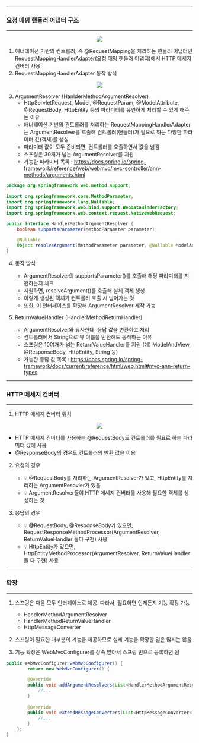 -----
### 요청 매핑 핸들러 어댑터 구조
-----
<div align="center">
<img src="https://github.com/sooyounghan/Spring/assets/34672301/f88e4ab3-c126-453b-9307-af1177a4d8b6">
</div>

1. 애너테이션 기반의 컨트롤러, 즉 @RequestMapping을 처리하는 핸들러 어댑터인 RequestMappingHandlerAdapter(요청 매핑 핸들러 어댑터)에서 HTTP 메세지 컨버터 사용
2. RequestMappingHandlerAdapter 동작 방식
<div align="center">
<img src="https://github.com/sooyounghan/Spring/assets/34672301/54ac00b8-d7d1-472f-82a4-9bb1a50a0eba">
</div>

3. ArgumentResolver (HanlderMethodArgumentResolver)
   - HttpServletRequest, Model, @RequestParam, @ModelAttribute, @RequestBody, HttpEntity 등의 파라미터를 유연하게 처리할 수 있게 해주는 이유
   - 애너테이션 기반의 컨트롤러를 처리하는 RequestMappingHandlerAdapter는 ArgumentResolver를 호출해 컨트롤러(핸들러)가 필요로 하는 다양한 파라미터 값(객체)를 생성
   - 파라미터 값이 모두 준비되면, 컨트롤러를 호출하면서 값을 넘김
   - 스프링은 30개가 넘는 ArgumentResolver를 지원
   - 가능한 파라미터 목록 : https://docs.spring.io/spring-framework/reference/web/webmvc/mvc-controller/ann-methods/arguments.html
```java
package org.springframework.web.method.support;

import org.springframework.core.MethodParameter;
import org.springframework.lang.Nullable;
import org.springframework.web.bind.support.WebDataBinderFactory;
import org.springframework.web.context.request.NativeWebRequest;

public interface HandlerMethodArgumentResolver {
    boolean supportsParameter(MethodParameter parameter);

    @Nullable
    Object resolveArgument(MethodParameter parameter, @Nullable ModelAndViewContainer mavContainer, NativeWebRequest webRequest, @Nullable WebDataBinderFactory binderFactory) throws Exception;
}
```

4. 동작 방식
   - ArgumentResolver의 supportsParameter()를 호출해 해당 파라미터를 지원하는지 체크
   - 지원하면, resolveArgument()를 호출해 실체 객체 생성
   - 이렇게 생성된 객체가 컨트롤러 호출 시 넘어가는 것
   - 또한, 이 인터페이스를 확장해 ArgumentResolver 제작 가능

5. ReturnValueHandler (HandlerMethodReturnHandler)
   - ArgumentResolver와 유사한데, 응답 값을 변환하고 처리
   - 컨트롤러에서 String으로 뷰 이름을 반환해도 동작하는 이유
   - 스프링은 10여개가 넘는 ReturnValueHandler를 지원 (예) ModelAndView, @ResponseBody, HttpEntity, String 등)
   - 가능한 응답 값 목록 : https://docs.spring.io/spring-framework/docs/current/reference/html/web.html#mvc-ann-return-types
  
-----
### HTTP 메세지 컨버터
-----
1. HTTP 메세지 컨버터 위치
<div align="center">
<img src="https://github.com/sooyounghan/Spring/assets/34672301/22bfde14-ca72-4449-9d2e-c36dc697d3e2">
</div>

  - HTTP 메세지 컨버터를 사용하는 @RequestBody도 컨트롤러를 필요로 하는 파라미터 값에 사용
  - @ResponseBody의 경우도 컨트롤러의 반환 값을 이용

2. 요청의 경우
   - 💡 @RequestBody를 처리하는 ArgumentResolver가 있고, HttpEntity를 처리하는 ArgumentResovler가 있음
   - 💡 ArgumentResolver들이 HTTP 메세지 컨버터를 사용해 필요한 객체를 생성하는 것

3. 응답의 경우
   - 💡 @RequestBody, @ResponseBody가 있으면, RequestResponseMethodProcessor(ArgumentResolver, ReturnValueHandler 둘다 구현) 사용
   - 💡 HttpEntity가 있으면, HttpEntityMethodProcessor(ArgumentResolver, ReturnValueHandler 둘 다 구현) 사용

-----
### 확장
-----
1. 스프링은 다음 모두 인터페이스로 제공. 따라서, 필요하면 언제든지 기능 확장 가능
   - HandlerMethodArgumentResolver
   - HandlerMethodReturnValueHandler
   - HttpMessageConverter

2. 스프링이 필요한 대부분의 기능을 제공하므로 실제 기능을 확장할 일은 많지는 않음
3. 기능 확장은 WebMvcConfigurer를 상속 받아서 스프링 빈으로 등록하면 됨
```java
public WebMvcConfigurer webMvcConfigurer() { 
        return new WebMvcConfigurer() {

        @Override
        public void addArgumentResolvers(List<HandlerMethodArgumentResolver> resolvers) {
            //...
        }
 
        @Override
        public void extendMessageConverters(List<HttpMessageConverter<?>> converters) {
            //...
        } 
    }; 
}
```
